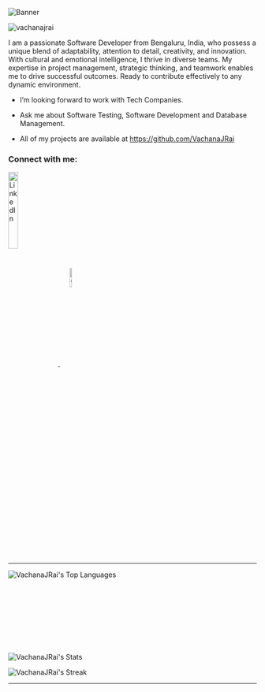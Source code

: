 ![Banner](https://github.com/VachanaJRai/VachanaJRai/assets/138142357/6a4e4c02-fcd9-4315-ab3e-f3fd6f0c617a)
<p align="left"> <img src="https://komarev.com/ghpvc/?username=vachanajrai&label=Profile%20views&color=0e75b6&style=flat" alt="vachanajrai" /> </p>
<p> I am a passionate Software Developer from Bengaluru, India, who possess a unique blend of adaptability, attention to detail, creativity, and innovation. With cultural and emotional intelligence, I thrive in diverse teams. My expertise in project management, strategic thinking, and teamwork enables me to drive successful outcomes. Ready to contribute effectively to any dynamic environment.<p>

- I’m looking forward to work with Tech Companies.

- Ask me about  Software Testing, Software Development and Database Management.
  
- All of my projects are available at https://github.com/VachanaJRai

<h3 align="left">Connect with me:</h3>
<p align="left">
  <a href="https://www.linkedin.com/in/vachanajrai" target="_blank">
    <img align="center" src="https://upload.wikimedia.org/wikipedia/commons/thumb/a/aa/LinkedIn_2021.svg/300px-LinkedIn_2021.svg.png" alt="LinkedIn" width="20%" />
  </a>
  &nbsp;&nbsp;&nbsp;&nbsp;
  <a href="mailto:vachanajrai@gmail.com" target="_blank">
    <img align="center" src="https://upload.wikimedia.org/wikipedia/commons/thumb/7/7e/Gmail_icon_%282020%29.svg/150px-Gmail_icon_%282020%29.svg.png" alt="Gmail" width="10%" />
  </a>
</p>
<hr>

<p><img align="left" src="https://github-readme-stats.vercel.app/api/top-langs/?username=vachanajrai&theme=flag-india&show_icons=true&hide_border=false&layout=compact" alt="VachanaJRai's Top Languages" /></p>
<br> <br> <br> <br> <br> <br> <br> <br> <br>
<p><img align="center" src="https://github-readme-stats.vercel.app/api?username=vachanajrai&theme=flag-india&show_icons=true&hide_border=false&count_private=true" alt="VachanaJRai's Stats" /></p> 
<p><img align="center" src="https://github-readme-streak-stats.herokuapp.com/?user=vachanajrai&theme=flag-india&hide_border=false" alt="VachanaJRai's Streak" /></p>
<hr>
